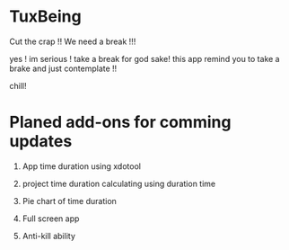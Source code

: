 # TuxBeing

Cut the crap !!
We need a break !!!

yes ! im  serious !
take a break for god sake!
this app remind you to take a brake and just contemplate !!

chill!


# Planed add-ons for comming updates

1. App time duration using xdotool

2. project time duration calculating using duration time

3. Pie chart of time duration 

4. Full screen app

5. Anti-kill ability
